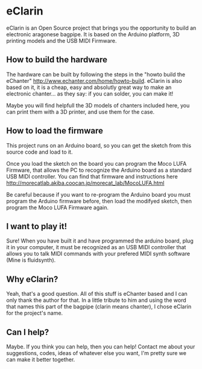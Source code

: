 eClarin
=======
eClarin is an Open Source project that brings you the opportunity to build an electronic aragonese bagpipe. It is based on the Arduino platform, 3D printing models and the USB MIDI Firmware.

How to build the hardware
-------------------------
The hardware can be built by following the steps in the "howto build the eChanter" http://www.echanter.com/home/howto-build. eClarin is also based on it, it is a cheap, easy and absolutly great way to make an electronic chanter... as they say: if you can solder, you can make it!

Maybe you will find helpfull the 3D models of chanters included here, you can print them with a 3D printer, and use them for the case.

How to load the firmware
------------------------
This project runs on an Arduino board, so you can get the sketch from this source code and load to it.

Once you load the sketch on the board you can program the Moco LUFA Firmware, that allows the PC to recognize the Arduino board as a standard USB MIDI controller. You can find that firmware and instructions here http://morecatlab.akiba.coocan.jp/morecat_lab/MocoLUFA.html

Be careful because if you want to re-program the Arduino board you must program the Arduino firmware before, then load the modifyed sketch, then program the Moco LUFA Firmware again.

I want to play it!
------------------
Sure! When you have built it and have programmed the arduino board, plug it in your computer, it must be recognized as an USB MIDI controller that allows you to talk MIDI commands with your prefered MIDI synth software (Mine is fluidsynth).

Why eClarin?
------------
Yeah, that's a good question. All of this stuff is eChanter based and I can only thank the author for that. In a little tribute to him and using the word that names this part of the bagpipe (clarin means chanter), I chose eClarin for the project's name.

Can I help?
-----------
Maybe. If you think you can help, then you can help! Contact me about your suggestions, codes, ideas of whatever else you want, I'm pretty sure we can make it better together.
